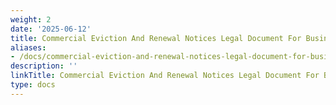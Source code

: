 ```yaml
---
weight: 2
date: '2025-06-12'
title: Commercial Eviction And Renewal Notices Legal Document For Business 1
aliases:
- /docs/commercial-eviction-and-renewal-notices-legal-document-for-business_1/
description: ''
linkTitle: Commercial Eviction And Renewal Notices Legal Document For Business 1
type: docs
---
```


